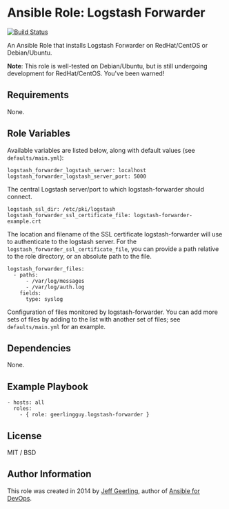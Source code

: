 # Ansible Role: Logstash Forwarder


[![Build Status](https://travis-ci.org/geerlingguy/ansible-role-logstash-forwarder.svg?branch=master)](https://travis-ci.org/geerlingguy/ansible-role-logstash-forwarder)

An Ansible Role that installs Logstash Forwarder on RedHat/CentOS or Debian/Ubuntu.

**Note**: This role is well-tested on Debian/Ubuntu, but is still undergoing development for RedHat/CentOS. You've been warned!

## Requirements

None.

## Role Variables

Available variables are listed below, along with default values (see `defaults/main.yml`):

    logstash_forwarder_logstash_server: localhost
    logstash_forwarder_logstash_server_port: 5000

The central Logstash server/port to which logstash-forwarder should connect.

    logstash_ssl_dir: /etc/pki/logstash
    logstash_forwarder_ssl_certificate_file: logstash-forwarder-example.crt

The location and filename of the SSL certificate logstash-forwarder will use to authenticate to the logstash server. For the `logstash_forwarder_ssl_certificate_file`, you can provide a path relative to the role directory, or an absolute path to the file.

    logstash_forwarder_files:
      - paths:
          - /var/log/messages
          - /var/log/auth.log
        fields:
          type: syslog

Configuration of files monitored by logstash-forwarder. You can add more sets of files by adding to the list with another set of files; see `defaults/main.yml` for an example.

## Dependencies

None.

## Example Playbook

    - hosts: all
      roles:
        - { role: geerlingguy.logstash-forwarder }

## License

MIT / BSD

## Author Information

This role was created in 2014 by [Jeff Geerling](http://jeffgeerling.com/), author of [Ansible for DevOps](http://ansiblefordevops.com/).
